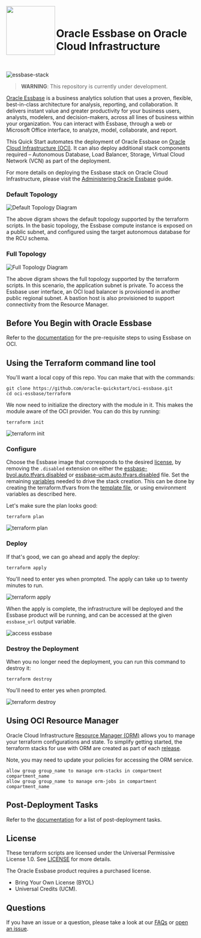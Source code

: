 <p float="left">
  <img align="left" width="130" src="./images/oracle-Essbase.png"> 
  <br/>
  <h1>Oracle Essbase on Oracle Cloud Infrastructure</h1>
  <br/>
</p>

![essbase-stack](https://github.com/oracle-quickstart/oci-essbase/workflows/essbase-stack/badge.svg)

> **WARNING**: This repository is currently under development.

[Oracle Essbase][essbase] is a business analytics solution that uses a proven, flexible, best-in-class architecture for analysis, reporting, and collaboration. It delivers instant value and greater productivity for your business users, analysts, modelers, and decision-makers, across all lines of business within your organization. You can interact with Essbase, through a web or Microsoft Office interface, to analyze, model, collaborate, and report.

This Quick Start automates the deployment of Oracle Essbase on [Oracle Cloud Infrastructure (OCI)][oci]. It can also deploy additional stack components required – Autonomous Database, Load Balancer, Storage, Virtual Cloud Network (VCN) as part of the deployment.

For more details on deploying the Essbase stack on Oracle Cloud Infrastructure, please visit the [Administering Oracle Essbase](https://docs.oracle.com/en/database/other-databases/essbase/19.3/essad/index.html) guide.

### Default Topology

![Default Topology Diagram](./images/image-default_topology.png)

The above digram shows the default topology supported by the terraform scripts.  In the basic topology, the Essbase compute instance is exposed on a public subnet, and configured using the target autonomous database for the RCU schema.

### Full Topology

![Full Topology Diagram](./images/image-full_topology.png)

The above digram shows the full topology supported by the terraform scripts.  In this scenario, the application subnet is private. To access the Essbase user interface, an OCI load balancer is provisioned in another public regional subnet.  A bastion host is also provisioned to support connectivity from the Resource Manager.

## Before You Begin with Oracle Essbase

Refer to the [documentation](https://docs.oracle.com/en/database/other-databases/essbase/19.3/essad/you-begin-oracle-essbase.html) for the pre-requisite steps to using Essbase on OCI.

## Using the Terraform command line tool

You'll want a local copy of this repo. You can make that with the commands:

```
git clone https://github.com/oracle-quickstart/oci-essbase.git
cd oci-essbase/terraform
```

We now need to initialize the directory with the module in it. This makes the module aware of the OCI provider. You can do this by running:

```
terraform init
```

![terraform init](./images/01_terraform_init.png)

### Configure

Choose the Essbase image that corresponds to the desired [license](#License), by removing the `.disabled` extension on either the [essbase-byol.auto.tfvars.disabled](./terraform/essbase-byol.auto.tfvars.disabled) or [essbase-ucm.auto.tfvars.disabled](./terraform/essbase-ucm.auto.tfvars.disabled) file.  Set the remaining [variables](./VARIABLES.md) needed to drive the stack creation.  This can be done by creating the terraform.tfvars from the [template file](./terraform/terraform.tfvars.template), or using environment variables as described here.

Let's make sure the plan looks good:

```
terraform plan
```

![terraform plan](./images/02_terraform_plan.png)

### Deploy

If that's good, we can go ahead and apply the deploy:

```
terraform apply
```

You'll need to enter yes when prompted. The apply can take up to twenty minutes to run.

![terraform apply](./images/03_terraform_apply.png)

When the apply is complete, the infrastructure will be deployed and the Essbase product will be running, and can be accessed at the given `essbase_url` output variable.

![access essbase](./images/04_access_essbase.png)

### Destroy the Deployment

When you no longer need the deployment, you can run this command to destroy it:

```
terraform destroy
```

You'll need to enter yes when prompted.

![terraform destroy](./images/05_terraform_destroy.png)

## Using OCI Resource Manager

Oracle Cloud Infrastructure [Resource Manager (ORM)][orm] allows you to manage your terraform configurations and state.
To simplify getting started, the terraform stacks for use with ORM are created as part of each [release](https://github.com/oracle-quickstart/oci-essbase/releases).

Note, you may need to update your policies for accessing the ORM service.

```
allow group group_name to manage orm-stacks in compartment compartment_name
allow group group_name to manage orm-jobs in compartment compartment_name
```

## Post-Deployment Tasks

Refer to the [documentation](https://docs.oracle.com/en/database/other-databases/essbase/19.3/essad/complete-deployment-tasks.html) for a list of post-deployment tasks.

## License

These terraform scripts are licensed under the Universal Permissive License 1.0.  See [LICENSE](./LICENSE) for more details.

The Oracle Essbase product requires a purchased license.  

* Bring Your Own License (BYOL)
* Universal Credits (UCM).

## Questions

If you have an issue or a question, please take a look at our [FAQs](./FAQs.md) or [open an issue](https://github.com/oracle-quickstart/oci-essbase/issues/new).

[essbase]: https://docs.oracle.com/en/database/other-databases/essbase/19.3/index.html
[oci]: https://cloud.oracle.com/cloud-infrastructure
[orm]: https://docs.cloud.oracle.com/iaas/Content/ResourceManager/Concepts/resourcemanager.htm
[kms]: https://docs.cloud.oracle.com/iaas/Content/KeyManagement/Concepts/keyoverview.htm
[tf]: https://www.terraform.io
